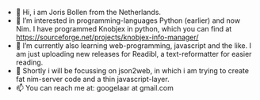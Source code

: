 - 👋 Hi, i am Joris Bollen from the Netherlands.
- 👀 I’m interested in programming-languages Python (earlier) and now Nim. 
    I have programmed Knobjex in python, which you can find at https://sourceforge.net/projects/knobjex-info-manager/
- 🌱 I’m currently also learning web-programming, javascript and the like.
      I am just uploading new releases for Readibl, a text-reformatter for easier reading.
- 💞️ Shortly i will be focussing on json2web, in which i am trying to create fat nim-server code and a thin javascript-layer.
- 📫 You can reach me at: googelaar at gmail.com

<!---
some-avail/some-avail is a ✨ special ✨ repository because its `README.md` (this file) appears on your GitHub profile.
You can click the Preview link to take a look at your changes.
--->
